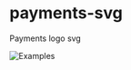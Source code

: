 # payments-svg
Payments logo svg

![Examples](https://lh3.googleusercontent.com/q-PCs4iRT38BUelUAix0TVdNUZUF8Kq5zWk9Nkxomc6CitUXmvRzFSMjjOIsdUR_1lSItif_YwmfOeCIWsQYKQ6IpDXA0sK5NUd6W02ksMc6l5lXQdi0dKdLhWf68BnVso7dnMIP9gJhY6t1FE2hd1wz0-GKGvl7Yslsr8Pu-szs0NmneLksdAYr66Qit6G7H0M0U1Rt5nUoK5xGPeYhrzbfewc9HYXswadmOJKQ43jK80UaD7nmDd7AMxSAReFzVewtIE7fF9bCvClT26ceBQcwCGWOMIi2Z6qWC4ksKnON8ibvqwCWw4G9hbNkqVAoGum_IdzJkIJ1M7J3Jl7olWe6TnfYA7zofkqe3axKuSGZmHx1oa3p_bQe_vwesJUllg0TghJZOb-GcZ0E_8Lg9iMJ38xKSlJpdd30WvlD747r-_aWOX8JxZYWw1-jpyO9DD4r8mg0OEB7QplG87W0FJwfFObcpEFoFjy-NPDpVPO7-wj4A-0Y1UhCkRu6UD5U4SNwu2wuE4ydMgLFoiRlzkEegW_jdY3OBRyEOStG-yuNOcqKm7z_j0FCU6I5427perfgwSmu=w1280-h676)
